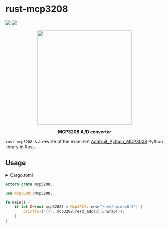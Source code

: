 # rust-mcp3208

[![](https://img.shields.io/crates/v/mcp3208.svg)](https://crates.io/crates/mcp3208)
[![](https://docs.rs/mcp3208/badge.svg)](https://docs.rs/mcp3208)

<p align="center">
	<img src="https://user-images.githubusercontent.com/9287847/35982700-b8731460-0cf0-11e8-836a-42537d76396e.png" height="300"/>
</p>

<p align="center">
	<strong>MCP3208 A/D converter</strong>
</p>


`rust-mcp3208` is a rewrite of the excellent [Adafruit_Python_MCP3008](https://github.com/adafruit/Adafruit_Python_MCP3008) Python library in Rust. 

## Usage
<details>
<summary>
Cargo.toml
</summary>

```toml
[dependencies]
mcp3208 = "1.0.0"
```

</details>

<p></p>

```rust
extern crate mcp3208;

use mcp3008::Mcp3208;

fn main() {
    if let Ok(mut mcp3208) = Mcp3208::new("/dev/spidev0.0") {
        println!("{}", mcp3208.read_adc(0).unwrap());
    }
}
```
